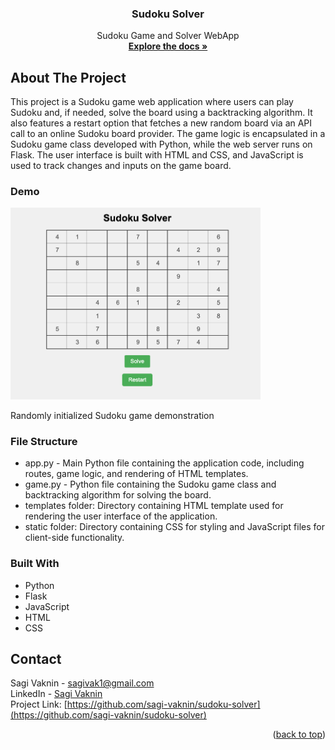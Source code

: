 <a name="readme-top"></a>

<h3 align="center">Sudoku Solver</h3>

<p align="center">
   Sudoku Game and Solver WebApp
    <br />
    <a href="https://github.com/sagi-vaknin/sudoku-solver"><strong>Explore the docs »</strong></a>
</p>
</div>

## About The Project
This project is a Sudoku game web application where users can play Sudoku and, if needed, solve the board using a backtracking algorithm. It also features a restart option that fetches a new random board via an API call to an online Sudoku board provider. The game logic is encapsulated in a Sudoku game class developed with Python, while the web server runs on Flask. The user interface is built with HTML and CSS, and JavaScript is used to track changes and inputs on the game board.

### Demo
<img src="https://github.com/sagi-vaknin/sudoku-solver/blob/d58d38c666da13248dfeffced0d06f306d692a6c/app_screenshot.png" alt="Example" width="400">
<p> Randomly initialized Sudoku game demonstration </p>

### File Structure
* app.py - Main Python file containing the application code, including routes, game logic, and rendering of HTML templates.
* game.py - Python file containing the Sudoku game class and backtracking algorithm for solving the board.
* templates folder: Directory containing HTML template used for rendering the user interface of the application.
* static folder: Directory containing CSS for styling and JavaScript files for client-side functionality.


### Built With
* Python
* Flask
* JavaScript
* HTML
* CSS

## Contact
Sagi Vaknin - sagivak1@gmail.com <br>
LinkedIn  - [Sagi Vaknin](https://www.linkedin.com/in/sagi-vaknin-sv) <br>
Project Link: [https://github.com/sagi-vaknin/sudoku-solver](https://github.com/sagi-vaknin/sudoku-solver)

<p align="right">(<a href="#readme-top">back to top</a>)</p>
